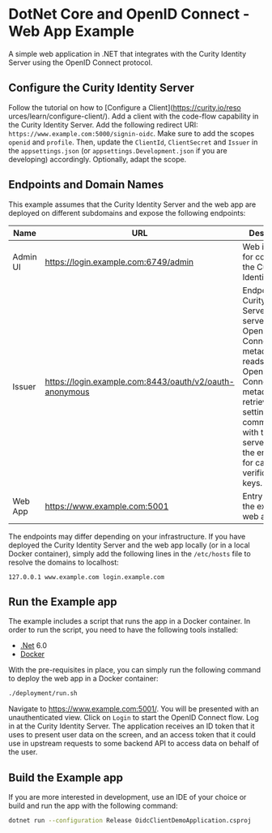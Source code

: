 # DotNet Core and OpenID Connect - Web App Example
A simple web application in .NET that integrates with the Curity Identity Server using the OpenID Connect protocol.

## Configure the Curity Identity Server

Follow the tutorial on how to [Configure a Client](https://curity.io/reso
urces/learn/configure-client/). 
Add a client with the code-flow capability in the Curity Identity Server. 
Add the following redirect URI: `https://www.example.com:5000/signin-oidc`. 
Make sure to add the scopes `openid` and `profile`. 
Then, update the `ClientId`, `ClientSecret` and `Issuer` in the `appsettings.json` (or `appsettings.Development.json` if you are developing) accordingly. 
Optionally, adapt the scope.

## Endpoints and Domain Names

This example assumes that the Curity Identity Server and the web app are deployed on different subdomains and expose the following endpoints:

| Name     | URL                                                     | Description |
|--------- | ------------------------------------------------------- | ----------- |
| Admin UI | https://login.example.com:6749/admin                    | Web interface for configuring the Curity Identity Server |
| Issuer   | https://login.example.com:8443/oauth/v2/oauth-anonymous | Endpoint at the Curity Identity Server that serves the OpenID Connect metadata. .Net reads the OpenID Connect metadata to retrieve the settings for communicating with the server, e.g., the endpoints for calls or verification keys.  |
| Web App  | https://www.example.com:5001                            | Entry point for the example web app |

The endpoints may differ depending on your infrastructure. If you have deployed the Curity Identity Server and the web app locally (or in a local Docker container), simply add the following lines in the `/etc/hosts` file to resolve the domains to localhost:

```
127.0.0.1 www.example.com login.example.com
```

## Run the Example app

The example includes a script that runs the app in a Docker container. 
In order to run the script, you need to have the following tools installed:

* [.Net](https://dotnet.microsoft.com/en-us/download) 6.0
* [Docker](https://docs.docker.com/engine/install/)

With the pre-requisites in place, you can simply run the following command to deploy the web app in a Docker container:

```bash
./deployment/run.sh
```

Navigate to https://www.example.com:5001/. You will be presented with an unauthenticated view. Click on `Login` to start the OpenID Connect flow. Log in at the Curity Identity Server. The application receives an ID token that it uses to present user data on the screen, and an access token that it could use in upstream requests to some backend API to access data on behalf of the user.

## Build the Example app

If you are more interested in development, use an IDE of your choice or build and run the app with the following command:

```bash
dotnet run --configuration Release OidcClientDemoApplication.csproj
```